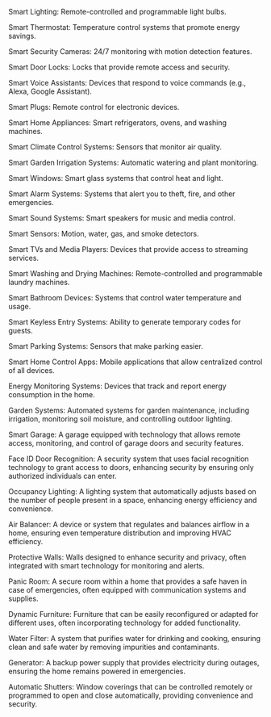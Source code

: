 Smart Lighting: Remote-controlled and programmable light bulbs.

Smart Thermostat: Temperature control systems that promote energy savings.

Smart Security Cameras: 24/7 monitoring with motion detection features.

Smart Door Locks: Locks that provide remote access and security.

Smart Voice Assistants: Devices that respond to voice commands (e.g., Alexa, Google Assistant).

Smart Plugs: Remote control for electronic devices.

Smart Home Appliances: Smart refrigerators, ovens, and washing machines.

Smart Climate Control Systems: Sensors that monitor air quality.

Smart Garden Irrigation Systems: Automatic watering and plant monitoring.

Smart Windows: Smart glass systems that control heat and light.

Smart Alarm Systems: Systems that alert you to theft, fire, and other emergencies.

Smart Sound Systems: Smart speakers for music and media control.

Smart Sensors: Motion, water, gas, and smoke detectors.

Smart TVs and Media Players: Devices that provide access to streaming services.

Smart Washing and Drying Machines: Remote-controlled and programmable laundry machines.

Smart Bathroom Devices: Systems that control water temperature and usage.

Smart Keyless Entry Systems: Ability to generate temporary codes for guests.

Smart Parking Systems: Sensors that make parking easier.

Smart Home Control Apps: Mobile applications that allow centralized control of all devices.

Energy Monitoring Systems: Devices that track and report energy consumption in the home.

Garden Systems: Automated systems for garden maintenance, including irrigation, monitoring soil moisture, and controlling outdoor lighting.

Smart Garage: A garage equipped with technology that allows remote access, monitoring, and control of garage doors and security features.

Face ID Door Recognition: A security system that uses facial recognition technology to grant access to doors, enhancing security by ensuring only authorized individuals can enter.

Occupancy Lighting: A lighting system that automatically adjusts based on the number of people present in a space, enhancing energy efficiency and convenience.

Air Balancer: A device or system that regulates and balances airflow in a home, ensuring even temperature distribution and improving HVAC efficiency.

Protective Walls: Walls designed to enhance security and privacy, often integrated with smart technology for monitoring and alerts.

Panic Room: A secure room within a home that provides a safe haven in case of emergencies, often equipped with communication systems and supplies.

Dynamic Furniture: Furniture that can be easily reconfigured or adapted for different uses, often incorporating technology for added functionality.

Water Filter: A system that purifies water for drinking and cooking, ensuring clean and safe water by removing impurities and contaminants.

Generator: A backup power supply that provides electricity during outages, ensuring the home remains powered in emergencies.

Automatic Shutters: Window coverings that can be controlled remotely or programmed to open and close automatically, providing convenience and security.
